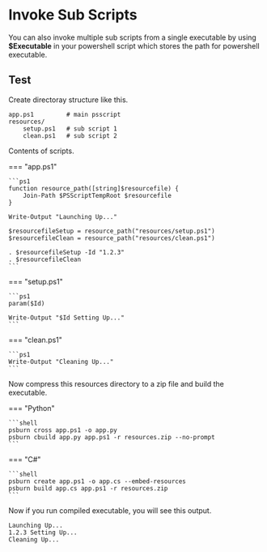 # Invoke Sub Scripts

You can also invoke multiple sub scripts from a single executable by using **$Executable** in your powershell script which stores the path for powershell executable.


## Test

Create directoray structure like this.

```
app.ps1			# main psscript
resources/
	setup.ps1	# sub script 1
	clean.ps1	# sub script 2
```

Contents of scripts.

=== "app.ps1"

	```ps1
	function resource_path([string]$resourcefile) {
	    Join-Path $PSScriptTempRoot $resourcefile
	}

	Write-Output "Launching Up..."

	$resourcefileSetup = resource_path("resources/setup.ps1")
	$resourcefileClean = resource_path("resources/clean.ps1")

	. $resourcefileSetup -Id "1.2.3"
	. $resourcefileClean
	```

=== "setup.ps1"

	```ps1
	param($Id)

	Write-Output "$Id Setting Up..."
	```

=== "clean.ps1"

	```ps1
	Write-Output "Cleaning Up..."
	```

Now compress this resources directory to a zip file and build the executable.

=== "Python"

	```shell
	psburn cross app.ps1 -o app.py
	psburn cbuild app.py app.ps1 -r resources.zip --no-prompt
	```

=== "C#"

	```shell
	psburn create app.ps1 -o app.cs --embed-resources
	psburn build app.cs app.ps1 -r resources.zip
	```

Now if you run compiled executable, you will see this output.

```
Launching Up...
1.2.3 Setting Up...
Cleaning Up...
```